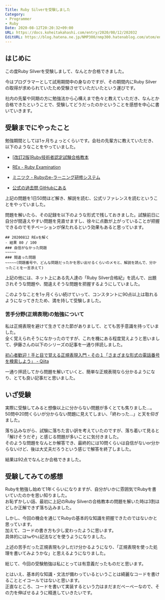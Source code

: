 ```yaml
---
Title: Ruby Silverを受験しました
Category:
- Programmer
- Ruby
Date: 2020-08-12T20:20:32+09:00
URL: https://docs.koheitakahashi.com/entry/2020/08/12/202032
EditURL: https://blog.hatena.ne.jp/NMP300/nmp300.hatenablog.com/atom/entry/26006613613549922
---
```


## はじめに
この度Ruby Silverを受験しまして、なんとか合格できました。  

今はプログラマーとして試用期間中の身なのですが、その期間内にRuby Silverの取得が求められていたため受験させていただいたという運びです。

社内の先輩や同期の方に勉強法から心構えまで色々と教えていただき、なんとか合格できたということで、受験してどうだったのかということを感想を中心に書いていきます。
## 受験までにやったこと
勉強期間としては1ヶ月ちょっとくらいです。会社の先輩方に教えていただき、以下のようなことをやっていました。  

- [[改訂2版]Ruby技術者認定試験合格教本](https://www.amazon.co.jp/dp/4774191949)

- [REx \- Ruby Examination](https://rex.libertyfish.co.jp/)

- [ミニツク \- Rubyのe\-ラーニング研修システム](http://www.minituku.net/)

- [公式の過去問 GitHubにある](https://gist.github.com/sean2121/945035ef2341f0c39bf40762cd8531e0)

上記の問題を1日50問ほど解き、解説を読む、公式リファレンスを読むということをやっていました。

問題を解いたら、その記録を以下のような形式で残しておきました。試験前日に自分が間違えやすい問題を見直せますし、徐々に点数が上がっていることが把握できるのでモチベーションが保たれるという効果もあると思っています。
```
## 20200812 RExを解く
- 結果 80 / 100
### 自信がなかった問題
~~~~~
### 間違った問題
~~~~~(問題番号や、どんな問題だったかを思い出せるくらいのメモと、解説を読んで、分かったことを一言添えて)
```

上記の他には、ネット上にある先人達の「Ruby Silver合格紀」を読んで、出題されそうな問題や、間違えそうな問題を把握するようにしていました。

このようなことを1ヶ月くらい続けていって、コンスタントに90点以上は取れるようになってきたため、満を持して受験しました。
### 苦手分野(正規表現)の勉強について
私は正規表現を避けて生きてきた節がありまして、とても苦手意識を持っていました。  
全く覚えられそうになかったのですが、これを機にある程度覚えようと思いまして、伊藤さんの以下のシリーズの記事を一通り拝読しました。

[初心者歓迎！手と目で覚える正規表現入門・その１「さまざまな形式の電話番号を検索しよう」 \- Qiita](https://qiita.com/jnchito/items/893c887fbf19e17d3ff9)

一通り拝読してから問題を解いていくと、簡単な正規表現なら分かるようになり、とても良い記事だと思いました。
## いざ受験
実際に受験してみると想像以上に分からない問題が多くとても焦りました…。  
50問中20問くらいが分からない問題に見えてしまい、「終わった…」と天を仰ぎました。

落ち込みながら、試験に落ちた言い訳を考えていたのですが、落ち着いて見ると「解けそうだぞ」と感じる問題が多いことに気付きました。  
そのような問題をなんとか解答でき、最終的には10問くらいは自信がないor分からないけど、後は大丈夫だろうという感じで解答を終了しました。

結果は92点でなんとか合格できました。
## 受験してみての感想
Rubyを勉強し始めて1年くらいになりますが、自分がいかに雰囲気でRubyを書いていたのかを思い知りました。  
お恥ずかしい話、最初に上記のRuby Silverの合格教本の問題を解いた時は3割ほどしか正解できず落ち込みました。

しかし、今回の機会を通じてRubyの基本的な知識を把握できたのではないかと思っています。  
加えて、コードの書き方も少し変わったように思います。  
具体的には`%w`や`%i`記法などを使うようになりました。

上述の苦手だった正規表現も少しだけ分かるようになり、「正規表現を使った処理を書いてみようかな」と思えるようになりました。

総じて、今回の受験勉強は私にとっては有意義だったものだと思います。

とはいえ、基本的な知識・文法が備わっているということは綺麗なコードを書けることとイコールではないと思います。  
正直なところ、コードを書いて実装するという力はまだまだペーペーなので、その力を伸ばせるように精進していきたいです。
